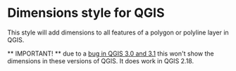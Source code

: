 # Dimensions style for QGIS

This style will add dimensions to all features of a polygon or polyline layer in QGIS.

** IMPORTANT! ** due to a [bug in QGIS 3.0 and 3.1](https://issues.qgis.org/issues/18384) this won't show the dimensions in these versions of QGIS.  It does work in QGIS 2.18.
